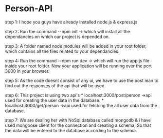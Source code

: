 # Person-API

step 1: I hope you guys have already installed node.js & express.js

step 2: Run the command --npm init -> which will install all the dependancies on which our project is depended on.

step 3: A folder named node modules will be added in your root folder, which contains all the files related to your dependancies.

step 4: Run the command --npm run dev -> which will run the app.js file inside your root folder. Now your application will be running over the port 3000 in your browser.

step 5: As the code doesnt consist of any ui, we have to use the post man to find out the responses of the api that will be used.

step 6: This project is using two api's
         * localhost:3000/post/person ->api used for creating the user data in the database.
         * localhost:3000/get/person ->api used for fetching the all user data from the database.
         
step 7: We are dealing her with NoSql database called mongodb & i have used mongoose client for the connection and creating a schema, So that the data will be entered to
        the database according to the schema.
        

